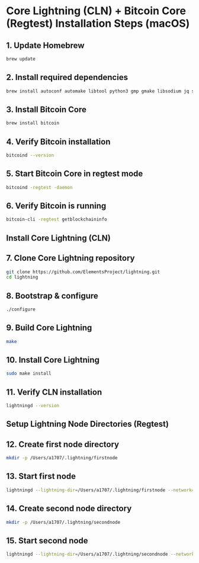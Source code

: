 # Core Lightning (CLN) + Bitcoin Core (Regtest) Installation Steps (macOS)

## 1. Update Homebrew

```bash
brew update
```

## 2. Install required dependencies

```bash
brew install autoconf automake libtool python3 gmp gmake libsodium jq sqlite
```

## 3. Install Bitcoin Core

```bash
brew install bitcoin
```

## 4. Verify Bitcoin installation

```bash
bitcoind --version
```

## 5. Start Bitcoin Core in regtest mode

```bash
bitcoind -regtest -daemon
```

## 6. Verify Bitcoin is running

```bash
bitcoin-cli -regtest getblockchaininfo
```

## Install Core Lightning (CLN)

## 7. Clone Core Lightning repository

```bash
git clone https://github.com/ElementsProject/lightning.git
cd lightning
```

## 8. Bootstrap & configure

```bash
./configure
```

## 9. Build Core Lightning

```bash
make
```

## 10. Install Core Lightning

```bash
sudo make install
```

## 11. Verify CLN installation

```bash
lightningd --version
```

## Setup Lightning Node Directories (Regtest)

## 12. Create first node directory

```bash
mkdir -p /Users/a1707/.lightning/firstnode
```

## 13. Start first node

```bash
lightningd --lightning-dir=/Users/a1707/.lightning/firstnode --network=regtest --daemon
```

## 14. Create second node directory

```bash
mkdir -p /Users/a1707/.lightning/secondnode
```

## 15. Start second node

```bash
lightningd --lightning-dir=/Users/a1707/.lightning/secondnode --network=regtest --daemon
```